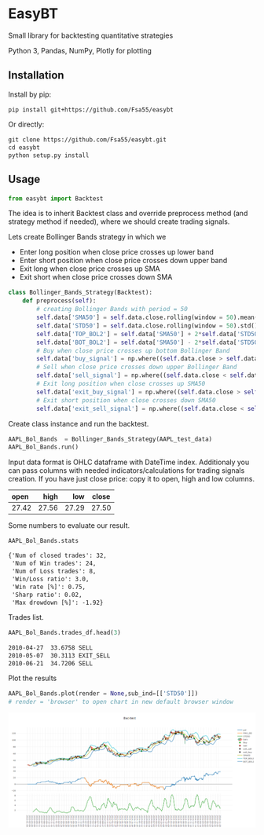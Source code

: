 # EasyBT

Small library for backtesting quantitative strategies

Python 3, Pandas, NumPy, Plotly for plotting

## Installation

Install by pip:

```
pip install git+https://github.com/Fsa55/easybt
```

Or directly:

```
git clone https://github.com/Fsa55/easybt.git
cd easybt
python setup.py install
```


## Usage

```python
from easybt import Backtest
```
The idea is to inherit Backtest class and override preprocess method (and strategy method if needed), where we should create trading signals.

Lets  create Bollinger Bands strategy in which we 
* Enter long position when close price crosses up lower band 
* Enter short position when close price crosses down upper band
* Exit long when close price crosses up SMA
* Exit short when close price crosses down SMA

```python
class Bollinger_Bands_Strategy(Backtest):
    def preprocess(self):
        # creating Bollinger Bands with period = 50
        self.data['SMA50'] = self.data.close.rolling(window = 50).mean()
        self.data['STD50'] = self.data.close.rolling(window = 50).std()
        self.data['TOP_BOL2'] = self.data['SMA50'] + 2*self.data['STD50']
        self.data['BOT_BOL2'] = self.data['SMA50'] - 2*self.data['STD50']
        # Buy when close price crosses up bottom Bollinger Band 
        self.data['buy_signal'] = np.where((self.data.close > self.data.BOT_BOL2)&(self.data.close.shift() < self.data.BOT_BOL2.shift()),1,0)
        # Sell when close price crosses down upper Bollinger Band
        self.data['sell_signal'] = np.where((self.data.close < self.data.TOP_BOL2)&(self.data.close.shift() > self.data.TOP_BOL2.shift()),1,0)
        # Exit long position when close crosses up SMA50
        self.data['exit_buy_signal'] = np.where((self.data.close > self.data.SMA50)&(self.data.close.shift() < self.data.SMA50.shift()),1,0)
        # Exit short position when close crosses down SMA50
        self.data['exit_sell_signal'] = np.where((self.data.close < self.data.SMA50)&(self.data.close.shift() > self.data.SMA50.shift()),1,0)
```
Create class instance and run the backtest.
```python
AAPL_Bol_Bands  = Bollinger_Bands_Strategy(AAPL_test_data)
AAPL_Bol_Bands.run()
```
Input data format is OHLC dataframe with DateTime index. Additionaly you can pass columns with needed indicators/calculations for trading signals creation. If you have just close price: copy it to open, high and low columns. 

| open   |   high |   low | close |
|:----------|--------------:|----------------:|----------|
| 27.42    |  27.56 |   27.29 | 27.50

Some numbers to evaluate our result.
```python
AAPL_Bol_Bands.stats
```
```
{'Num of closed trades': 32,
 'Num of Win trades': 24,
 'Num of Loss trades': 8,
 'Win/Loss ratio': 3.0,
 'Win rate [%]': 0.75,
 'Sharp ratio': 0.02,
 'Max drowdown [%]': -1.92}
```
Trades list.
```python
AAPL_Bol_Bands.trades_df.head(3)
```
```
2010-04-27	33.6758	SELL
2010-05-07	30.3113	EXIT_SELL
2010-06-21	34.7206	SELL
```
Plot the results
```python
AAPL_Bol_Bands.plot(render = None,sub_ind=[['STD50']])
# render = 'browser' to open chart in new default browser window
```
![](https://raw.githubusercontent.com/Fsa55/easybt/master/backtest.png)
